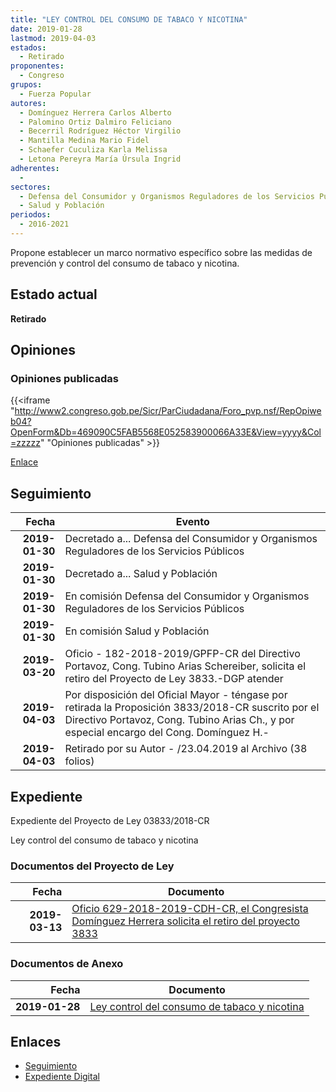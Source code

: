 ```yaml
---
title: "LEY CONTROL DEL CONSUMO DE TABACO Y NICOTINA"
date: 2019-01-28
lastmod: 2019-04-03
estados: 
  - Retirado
proponentes: 
  - Congreso
grupos: 
  - Fuerza Popular
autores: 
  - Domínguez Herrera Carlos Alberto
  - Palomino Ortiz Dalmiro Feliciano
  - Becerril Rodríguez Héctor Virgilio
  - Mantilla Medina Mario Fidel
  - Schaefer Cuculiza Karla Melissa
  - Letona Pereyra María Úrsula Ingrid
adherentes: 
  - 
sectores: 
  - Defensa del Consumidor y Organismos Reguladores de los Servicios Públicos
  - Salud y Población
periodos: 
  - 2016-2021
---
```


Propone establecer un marco normativo específico sobre las medidas de prevención y control del consumo de tabaco y nicotina.


## Estado actual

**Retirado**

## Opiniones

### Opiniones publicadas

{{<iframe "http://www2.congreso.gob.pe/Sicr/ParCiudadana/Foro_pvp.nsf/RepOpiweb04?OpenForm&Db=469090C5FAB5568E052583900066A33E&View=yyyy&Col=zzzzz" "Opiniones publicadas" >}}

[Enlace](http://www2.congreso.gob.pe/Sicr/ParCiudadana/Foro_pvp.nsf/RepOpiweb04?OpenForm&Db=469090C5FAB5568E052583900066A33E&View=yyyy&Col=zzzzz)

## Seguimiento

| Fecha | Evento |
|------:|--------|
| **2019-01-30** | Decretado a... Defensa del Consumidor y Organismos Reguladores de los Servicios Públicos|
| **2019-01-30** | Decretado a... Salud y Población|
| **2019-01-30** | En comisión Defensa del Consumidor y Organismos Reguladores de los Servicios Públicos|
| **2019-01-30** | En comisión Salud y Población|
| **2019-03-20** | Oficio - 182-2018-2019/GPFP-CR del Directivo Portavoz, Cong. Tubino Arias Schereiber, solicita el retiro del Proyecto de Ley 3833.-DGP atender|
| **2019-04-03** | Por disposición del Oficial Mayor - téngase por retirada la Proposición 3833/2018-CR suscrito por el Directivo Portavoz, Cong. Tubino Arias Ch., y por especial encargo del Cong. Domínguez H.-|
| **2019-04-03** | Retirado por su Autor - /23.04.2019 al Archivo (38 folios)|


## Expediente

Expediente del Proyecto de Ley 03833/2018-CR

Ley control del consumo de tabaco y nicotina


### Documentos del Proyecto de Ley

| Fecha | Documento |
|------:|--------|
| **2019-03-13** | [Oficio 629-2018-2019-CDH-CR, el Congresista Domínguez Herrera solicita el retiro del proyecto 3833](http://www.leyes.congreso.gob.pe/Documentos/2016_2021/ADLP/Normas_Legales/30910-RLG.pdf) |

### Documentos de Anexo

| Fecha | Documento |
|------:|--------|
| **2019-01-28** | [Ley control del consumo de tabaco y nicotina](http://www.leyes.congreso.gob.pe/Documentos/2016_2021/Proyectos_de_Ley_y_de_Resoluciones_Legislativas/PL0383320190128..pdf) |

## Enlaces 

- [Seguimiento](http://www2.congreso.gob.pe/Sicr/TraDocEstProc/CLProLey2016.nsf/f7fff46988ca05b1052578e100829cc7/584b3b6a59a6a22a05258390006fc902?OpenDocument)
- [Expediente Digital](http://www2.congreso.gob.pe/Sicr/TraDocEstProc/CLProLey2016.nsf/f7fff46988ca05b1052578e100829cc7/584b3b6a59a6a22a05258390006fc902?OpenDocument&Click=05257FB7005EB655.eb71d0cf91d8294e05256cdf006b5706/$Body/0.1C6C)
